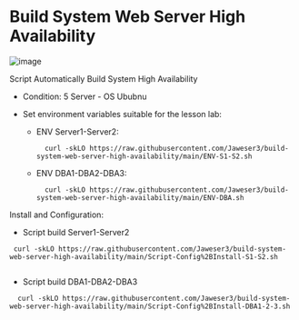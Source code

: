 # Build System Web Server High Availability
![image](https://user-images.githubusercontent.com/96831921/176250154-1d79870b-24bf-4c1f-a288-9672d33112de.png)

Script Automatically Build System High Availability

- Condition: 5 Server - OS Ububnu

- Set environment variables suitable for the lesson lab:

  - ENV Server1-Server2:
  
          curl -skLO https://raw.githubusercontent.com/Jaweser3/build-system-web-server-high-availability/main/ENV-S1-S2.sh
          
  - ENV DBA1-DBA2-DBA3:
  
          curl -skLO https://raw.githubusercontent.com/Jaweser3/build-system-web-server-high-availability/main/ENV-DBA.sh
  
Install and Configuration:

- Script build Server1-Server2

```console  
 curl -skLO https://raw.githubusercontent.com/Jaweser3/build-system-web-server-high-availability/main/Script-Config%2BInstall-S1-S2.sh
 
```

- Script build DBA1-DBA2-DBA3
 
```console  
  curl -skLO https://raw.githubusercontent.com/Jaweser3/build-system-web-server-high-availability/main/Script-Config%2BInstall-DBA1-2-3.sh
```
